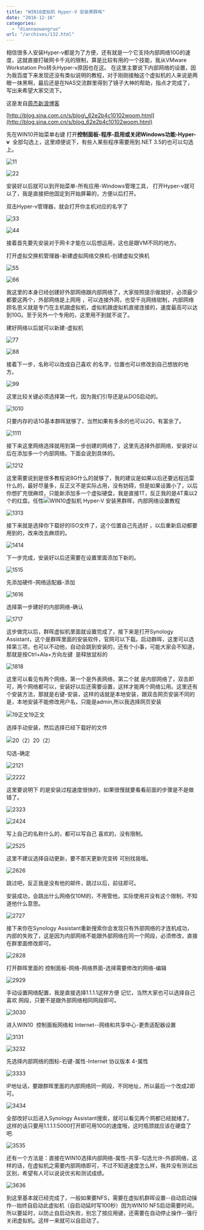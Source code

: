 ```yaml
---
title: "WIN10虚拟机 Hyper-V 安装黑群晖"
date: "2016-12-16"
categories: 
  - "diannaowangruo"
url: "/archives/132.html"
---
```


相信很多人安装Hyper-v都是为了方便，还有就是一个它支持内部网络10G的速度，这就直接打破网卡千兆的限制，算是比较有用的一个技能，我从VMware Workstation Pro转头Hyper-v原因也在这。 在这里主要说下内部网络的设置，因为我百度下来发现还没有类似说明的教程，对于刚刚接触这个虚拟机的人来说是两眼一抹黑啊，最后还是在NAS交流群里得到了镜子大神的帮助，指点才完成了，写出来希望大家交流下。

这是发自[周杰新浪博客](http://blog.sina.com.cn/s/blog_62e2b4c10102woom.html)

[](http://blog.sina.com.cn/s/blog_62e2b4c10102woom.html)[http://blog.sina.com.cn/s/blog\_62e2b4c10102woom.html](http://blog.sina.com.cn/s/blog_62e2b4c10102woom.html)

先在WIN10开始菜单右键 打开**控制面板-程序-启用或关闭Windows功能-Hyper-v**  全部勾选上，这里顺便说下，有些人某些程序需要用到.NET 3.5的也可以勾选上。

![1](http://img.zhoujie218.top/wp-content/uploads/2018/06/57182b1cf2012.png_e60020180616-1.jpg "1")1

![2](http://img.zhoujie218.top/wp-content/uploads/2018/06/57182b1dd8d43.png_e60020180616-1.jpg "2")2

安装好以后就可以到开始菜单-所有应用-Windows管理工具， 打开Hyper-v就可以了，我是直接把他固定到开始屏幕的，方便以后打开。

双击Hyper-v管理器，就会打开你主机对应的名字了

![3](http://img.zhoujie218.top/wp-content/uploads/2018/06/57182cb34f6f7.png_e60020180616-1.jpg "3")3

![4](http://img.zhoujie218.top/wp-content/uploads/2018/06/57182cb851ce9.png_e60020180616-1.jpg "4")4

接着首先要先安装对于网卡才能在以后想运用，这也是跟VM不同的地方。

打开虚拟交换机管理器-新建虚拟网络交换机-创建虚拟交换机

![5](http://img.zhoujie218.top/wp-content/uploads/2018/06/57182de91d953.png_e60020180616-1.jpg "5")5

![6](http://img.zhoujie218.top/wp-content/uploads/2018/06/57182df19afd0.png_e60020180616-1.jpg "6")6

我这里的本身已经创建好外部网络跟内部网络了，大家按照提示做就好，必须最少都要这两个，外部网络是上网用 ，可以连接外网，也受千兆网络钳制，内部网络顾名思义就是专门在主机跟虚拟机，虚拟机跟虚拟机直接连接的，速度最高可以达到10G。至于另外一个专用的，这里用不到就不说了。

建好网络以后就可以新建-虚拟机

![7](http://img.zhoujie218.top/wp-content/uploads/2018/06/57182f519deee.png_e60020180616-1.jpg "7")7

![8](http://img.zhoujie218.top/wp-content/uploads/2018/06/57182f8622ec2.png_e60020180616-1.jpg "8")8

接着下一步，名称可以改成自己喜欢 的名字，位置也可以修改到自己想放的地方。

![9](http://img.zhoujie218.top/wp-content/uploads/2018/06/57182fc8a3a8d.png_e60020180616-1.jpg "9")9

这里比较关键必须选择第一代，因为我们引导还是从DOS启动的。

![10](http://img.zhoujie218.top/wp-content/uploads/2018/06/57183041ce3cb.png_e60020180616-1.jpg "10")10

只要内存的话1G基本群晖就够了，当然如果有多余的也可以2G，有富余了。

![11](http://img.zhoujie218.top/wp-content/uploads/2018/06/571830de11456.png_e60020180616-1.jpg "11")11

接下来这里网络选择就用到第一步创建的网络了，这里先选择外部网络，安装好以后在添加多一个内部网络。下面会说到具体的。

![12](http://img.zhoujie218.top/wp-content/uploads/2018/06/57183134b066b.png_e60020180616-1.jpg "12")12

这里需要说到是很多教程说8G什么的就够了，我的建议是如果以后还要远程迅雷什么的，最好尽量多，反正又不是实际占用，没有妨碍，但是如果设置小了，以后你想扩充很麻烦，只能新添加多一个虚拟硬盘，我是直接1T，反正我的是4T乘以2个的红盘。任性![WIN10虚拟机 Hyper-V 安装黑群晖，内部网络设置教程](http://img.zhoujie218.top/wp-content/uploads/2018/06/5120180616-1.png)

![13](http://img.zhoujie218.top/wp-content/uploads/2018/06/57183293bbfc4.png_e60020180616-1.jpg "13")13

接下来就是选择你下载好的ISO文件了，这个位置自己先选好 ，以后重新启动都要用到的，改来改去麻烦的。

![14](http://img.zhoujie218.top/wp-content/uploads/2018/06/571832f1906f1.png_e60020180616-1.jpg "14")14

下一步完成，安装好以后还需要在设置里面添加下新的。

![15](http://img.zhoujie218.top/wp-content/uploads/2018/06/571833e8301e0.png_e60020180616-1.jpg "15")15

先添加硬件-网络适配器-添加

![16](http://img.zhoujie218.top/wp-content/uploads/2018/06/5718345c9bf2f.png_e60020180616-1.jpg "16")16

选择第一步建好的内部网络-确认

![17](http://img.zhoujie218.top/wp-content/uploads/2018/06/571834c5bedfe.png_e60020180616-1.jpg "17")17

这步做完以后，群晖虚拟机里面就设置完成了，接下来是打开Synology Assistant，这个是群晖里面的安装软件，官网可以下载。启动群晖，这里可以选择第三项，也可以不动他，自动会跳到安装的，还有个小事，可能大家会不知道，那就是按Ctrl+Ala+方向左键  是释放鼠标的

![18](http://img.zhoujie218.top/wp-content/uploads/2018/06/5718367dae806.png_e60020180616-1.jpg "18")18

这里可以看见有两个网络，第一个是外表网络，第二个就 是内部网络了，双击即可，两个网络都可以，安装好以后还需要设置，这样才能两个网络公用。这里还有个安装方法，那就是右键-安装，这样的话就是本地安装，跟双击网页安装不同的是，本地安装不能修改用户名，只能是admin,所以我选择网页安装

![19正文](http://img.zhoujie218.top/wp-content/uploads/2018/06/57183804cbc54.png_e60020180616-1.jpg "19正文")19正文

选择手动安装，然后选择已经下载好的文件

![20（2）](http://img.zhoujie218.top/wp-content/uploads/2018/06/571838e934d20.png_e60020180616-1.jpg "20（2）")20（2）

勾选-确定

![21](http://img.zhoujie218.top/wp-content/uploads/2018/06/57183954c0613.png_e60020180616-1.jpg "21")21

![22](http://img.zhoujie218.top/wp-content/uploads/2018/06/571839891d642.png_e60020180616-1.jpg "22")22

这里要说明下 的是安装过程速度很快的，如果很慢就要看看前面的步骤是不是做错了。

![23](http://img.zhoujie218.top/wp-content/uploads/2018/06/57183a59d0400.png_e60020180616-1.jpg "23")23

![24](http://img.zhoujie218.top/wp-content/uploads/2018/06/57183a886024d.png_e60020180616-1.jpg "24")24

写上自己的名称什么的，都可以写自己 喜欢的，没有限制。

![25](http://img.zhoujie218.top/wp-content/uploads/2018/06/57183b00114cc.png_e60020180616-1.jpg "25")25

这里不建议选择自动更新，要不那天更新完变砖 可别找我哦。

![26](http://img.zhoujie218.top/wp-content/uploads/2018/06/57183b5ecf503.png_e60020180616-1.jpg "26")26

跳过吧，反正我是没有他的邮件，跳过以后，前往即可。

安装成功，会跳出什么网络仅10M的，不用管他，实际使用并没有这个限制，不知道他什么意思。

![27](http://img.zhoujie218.top/wp-content/uploads/2018/06/57183c0a40bf5.png_e60020180616-1.jpg "27")27

接下来你在Synology Assistant重新搜索你会发现只有外部网络的才连机成功，内部的失败了，这是因为内部网络不能跟外部网络在同一个网段，必须修改，直接在群里面修改即可。

![28](http://img.zhoujie218.top/wp-content/uploads/2018/06/57183d1180a5d.png_e60020180616-1.jpg "28")28

打开群晖里面的 控制面板-网络-网络界面-选择需要修改的网络-编辑

![29](http://img.zhoujie218.top/wp-content/uploads/2018/06/57183dcf17e36.png_e60020180616-1.jpg "29")29

手动设置网络配置，我是直接选择1.1.1.1这样方便 记忆，当然大家也可以选择自己喜欢 网段，只要不是跟外部网络相同网段即可。

![30](http://img.zhoujie218.top/wp-content/uploads/2018/06/57183eb58484d.png_e60020180616-1.jpg "30")30

进入WIN10  控制面板网络和 Internet--网络和共享中心-更贵适配器设置

![31](http://img.zhoujie218.top/wp-content/uploads/2018/06/571840a556883.png_e60020180616-1.jpg "31")31

![32](http://img.zhoujie218.top/wp-content/uploads/2018/06/571840df74fe2.png_e60020180616-1.jpg "32")32

先选择内部网络的图标-右键-属性-Internet 协议版本 4-属性

![33](http://img.zhoujie218.top/wp-content/uploads/2018/06/571840fc440b8.png_e60020180616-1.jpg "33")33

IP地址话，要跟群晖里面的内部网络同一网段，不同地址，所以最后一个改成2即可。

![34](http://img.zhoujie218.top/wp-content/uploads/2018/06/571841a9aba2b.png_e60020180616-1.jpg "34")34

全部改好以后进入Synology Assistant搜索，就可以看见两个网都已经就绪了。这样的话只要用1.1.1.1:5000打开即可用10G的速度哦，这时瓶颈就应该在硬盘了吧.

![35](http://img.zhoujie218.top/wp-content/uploads/2018/06/57184282f0fe2.png_e60020180616-1.jpg "35")35

还有一个方法是：直接在WIN10选择内部网络-属性-共享-勾选允许-外部网络，这样的话，在虚拟机之需要内部网络即可，不过不知道速度怎么样，我并没有测试出区别，希望有人可以说说优劣和测试成绩。

![36](http://img.zhoujie218.top/wp-content/uploads/2018/06/5718434f7caa1.png_e60020180616-1.jpg "36")36

到这里基本就已经完成了，一般如果要NFS，需要在虚拟机群晖设置--自动启动操作--始终自启动此虚拟机（自启动延时写100秒）因为WIN10 NFS启动需要时间，所以要延时，以防止自启动失败，别忘了按应用键，还需要在自动停止操作--强行关闭虚拟机。这样一来就可以自启动了。
